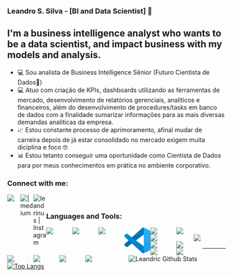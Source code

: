 ### Leandro S. Silva - [BI and Data Scientist] 👋

## I'm a business intelligence analyst who wants to be a data scientist, and impact business with my models and analysis.

- 💻 Sou analista de Business Intelligence Sênior (Futuro Cientista de Dados🥺)
- 💻 Atuo com criação de KPIs, dashboards utilizando as ferramentas de mercado, desenvolvimento de relatórios gerenciais, analíticos e financeiros, além do desenvolvimento de procedures/tasks em banco de dados com a finalidade sumarizar informações para as mais diversas demandas analíticas da empresa.
- 📈 Estou constante processo de aprimoramento, afinal mudar de carreira depois de já estar consolidado no mercado exigem muita diciplina e foco 🤓
- 📊 Estou tetanto conseguir uma oportunidade como Cientista de Dados para por meus conhecimentos em prática no ambiente corporativo.

### Connect with me:

[<img align="left"  width="30px" src="https://cdn.jsdelivr.net/npm/simple-icons@3.4.0/icons/linkedin.svg" />](https://www.linkedin.com/in/leandro-soares-11b010115/)


[<img align="left" alt=" | medium" width="30px" src="https://cdn.jsdelivr.net/npm/simple-icons@3.4.0/icons/medium.svg" />](https://medium.com/@leandric)


[<img align="left" alt="leandrinus | Instagram" width="30px" src="https://upload.wikimedia.org/wikipedia/commons/5/58/Instagram-Icon.png" />](https://www.instagram.com/leandrinus/)



<br />

### Languages and Tools:

<img align="left" width="60px" src="https://cdn.jsdelivr.net/gh/devicons/devicon/icons/linux/linux-original.svg" />

<img align="left" width="60px" src="https://cdn.jsdelivr.net/gh/devicons/devicon/icons/windows8/windows8-original.svg" />

<img align="left" width="60px" src="https://cdn.jsdelivr.net/gh/devicons/devicon/icons/python/python-original.svg" />

<img align="left" alt="visual studio code" width="60px" src="https://raw.githubusercontent.com/github/explore/80688e429a7d4ef2fca1e82350fe8e3517d3494d/topics/visual-studio-code/visual-studio-code.png" />

<img align="left" width="60px" src="https://cdn.jsdelivr.net/gh/devicons/devicon/icons/jupyter/jupyter-original-wordmark.svg" />

<img align="left" width="60px" src="https://cdn.jsdelivr.net/gh/devicons/devicon/icons/mysql/mysql-original-wordmark.svg" />

<img align="left" width="100px" src="https://i.pinimg.com/originals/3e/22/6e/3e226e343377eeec1eea486b0f4570c9.png" />

<img align="left" width="60px" src="https://cdn.jsdelivr.net/gh/devicons/devicon/icons/microsoftsqlserver/microsoftsqlserver-plain-wordmark.svg" />

<img align="left" width="60px" src="https://cdn.jsdelivr.net/gh/devicons/devicon/icons/arduino/arduino-original-wordmark.svg" />

<img align="left" width="60px" src="https://cdn.jsdelivr.net/gh/devicons/devicon/icons/git/git-original.svg" />

<img align="left" width="60px" src="https://cdn.jsdelivr.net/gh/devicons/devicon/icons/pandas/pandas-original-wordmark.svg" />

<img align="left" width="60px" src="https://cdn.jsdelivr.net/gh/devicons/devicon/icons/numpy/numpy-original.svg" />

<img align="left" width="60px" src="https://cdn.jsdelivr.net/gh/devicons/devicon/icons/flask/flask-original-wordmark.svg" />

<img align="left" width="60px" src="https://encrypted-tbn0.gstatic.com/images?q=tbn:ANd9GcQRASaA5e7K-rIlkZEzzqjNZ2miSn7EUEV-yqRdV1Wj5CjxJk3nqb3aG7ayj_5WEwCuBOg&usqp=CAU">

<img align="left" width="60px" src="https://encrypted-tbn0.gstatic.com/images?q=tbn:ANd9GcTiCvNt0esNv9Uj1_B-X8yvlFx7bjBwSGjHwr6-6eFWXxSgYYJcizc4Ga6mtKpaI_MARNs&usqp=CAU">

<img align="left" width="100px" src="https://encrypted-tbn0.gstatic.com/images?q=tbn:ANd9GcQOrN-SlGco7YJQTUY7Oh5y-QICMF1aR5SUm6jaGD6Daw4SauwTOgo9aJqbIvVR3NVpCA&usqp=CAU">

<br />
<br />




---
<div style="display: inline_block">
<img align="left" alt="Leandric Github Stats" src="https://github-readme-stats.vercel.app/api?username=leandric&show_icons=true&hide_border=true" />

[![Top Langs](https://github-readme-stats.vercel.app/api/top-langs/?username=leandric&layout=compact)](https://github.com/anuraghazra/github-readme-stats)
</div>

<!-- …  [medium]:  -->
[linkedin]: https://www.linkedin.com/in/leandro-soares-11b010115/
[instagram]: https://www.instagram.com/leandrinus/

